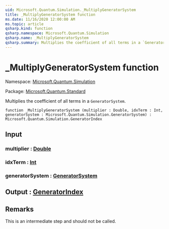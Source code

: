 ```yaml
---
uid: Microsoft.Quantum.Simulation._MultiplyGeneratorSystem
title: _MultiplyGeneratorSystem function
ms.date: 11/16/2020 12:00:00 AM
ms.topic: article
qsharp.kind: function
qsharp.namespace: Microsoft.Quantum.Simulation
qsharp.name: _MultiplyGeneratorSystem
qsharp.summary: Multiplies the coefficient of all terms in a `GeneratorSystem`.
---
```


# _MultiplyGeneratorSystem function

Namespace: [Microsoft.Quantum.Simulation](xref:Microsoft.Quantum.Simulation)

Package: [Microsoft.Quantum.Standard](https://nuget.org/packages/Microsoft.Quantum.Standard)


Multiplies the coefficient of all terms in a `GeneratorSystem`.

```qsharp
function _MultiplyGeneratorSystem (multiplier : Double, idxTerm : Int, generatorSystem : Microsoft.Quantum.Simulation.GeneratorSystem) : Microsoft.Quantum.Simulation.GeneratorIndex
```


## Input

### multiplier : [Double](xref:microsoft.quantum.lang-ref.double)




### idxTerm : [Int](xref:microsoft.quantum.lang-ref.int)




### generatorSystem : [GeneratorSystem](xref:Microsoft.Quantum.Simulation.GeneratorSystem)





## Output : [GeneratorIndex](xref:Microsoft.Quantum.Simulation.GeneratorIndex)



## Remarks

This is an intermediate step and should not be called.
